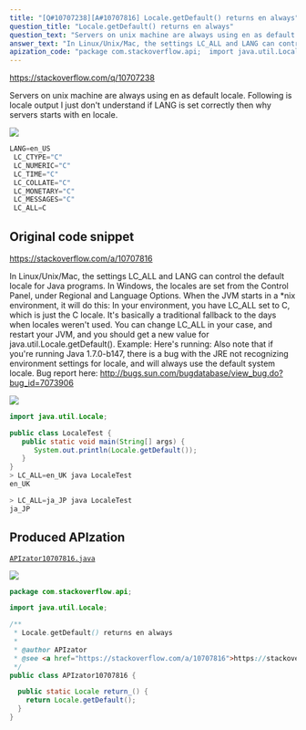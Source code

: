 ```yaml
---
title: "[Q#10707238][A#10707816] Locale.getDefault() returns en always"
question_title: "Locale.getDefault() returns en always"
question_text: "Servers on unix machine are always using en as default locale. Following is locale output I just don't understand if LANG is set correctly then why servers starts with en locale."
answer_text: "In Linux/Unix/Mac, the settings LC_ALL and LANG can control the default locale for Java programs. In Windows, the locales are set from the Control Panel, under Regional and Language Options. When the JVM starts in a *nix environment, it will do this: In your environment, you have LC_ALL set to C, which is just the C locale. It's basically a traditional fallback to the days when locales weren't used. You can change LC_ALL in your case, and restart your JVM, and you should get a new value for java.util.Locale.getDefault(). Example: Here's running: Also note that if you're running Java 1.7.0-b147, there is a bug with the JRE not recognizing environment settings for locale, and will always use the default system locale. Bug report here: http://bugs.sun.com/bugdatabase/view_bug.do?bug_id=7073906"
apization_code: "package com.stackoverflow.api;  import java.util.Locale;  /**  * Locale.getDefault() returns en always  *  * @author APIzator  * @see <a href=\"https://stackoverflow.com/a/10707816\">https://stackoverflow.com/a/10707816</a>  */ public class APIzator10707816 {    public static Locale return_() {     return Locale.getDefault();   } }"
---
```


https://stackoverflow.com/q/10707238

Servers on unix machine are always using en as default locale.
Following is locale output
I just don&#x27;t understand if LANG is set correctly then why servers starts with en locale.


<div class="code-logo"><img src="/stackoverflow.png" /></div>

```java
LANG=en_US
 LC_CTYPE="C"
 LC_NUMERIC="C"
 LC_TIME="C"
 LC_COLLATE="C"
 LC_MONETARY="C"
 LC_MESSAGES="C"
 LC_ALL=C
```


## Original code snippet

https://stackoverflow.com/a/10707816

In Linux/Unix/Mac, the settings LC_ALL and LANG can control the default locale for Java programs. In Windows, the locales are set from the Control Panel, under Regional and Language Options.
When the JVM starts in a *nix environment, it will do this:
In your environment, you have LC_ALL set to C, which is just the C locale. It&#x27;s basically a traditional fallback to the days when locales weren&#x27;t used.
You can change LC_ALL in your case, and restart your JVM, and you should get a new value for java.util.Locale.getDefault().
Example:
Here&#x27;s running:
Also note that if you&#x27;re running Java 1.7.0-b147, there is a bug with the JRE not recognizing environment settings for locale, and will always use the default system locale.
Bug report here: http://bugs.sun.com/bugdatabase/view_bug.do?bug_id=7073906

<div class="code-logo"><img src="/stackoverflow.png" /></div>

```java
import java.util.Locale;

public class LocaleTest {
   public static void main(String[] args) {
      System.out.println(Locale.getDefault());
   }
}
> LC_ALL=en_UK java LocaleTest
en_UK

> LC_ALL=ja_JP java LocaleTest
ja_JP
```

## Produced APIzation

[`APIzator10707816.java`](https://github.com/pasqualesalza/apization-temp-data/raw/master/search/APIzator10707816.java)

<div class="code-logo"><img src="/apizator.png" /></div>

```java
package com.stackoverflow.api;

import java.util.Locale;

/**
 * Locale.getDefault() returns en always
 *
 * @author APIzator
 * @see <a href="https://stackoverflow.com/a/10707816">https://stackoverflow.com/a/10707816</a>
 */
public class APIzator10707816 {

  public static Locale return_() {
    return Locale.getDefault();
  }
}

```